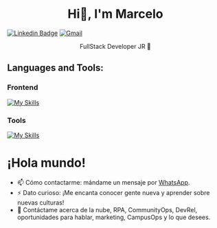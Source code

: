 <h1 align="center">Hi👋, I'm Marcelo </h1>

[![Linkedin Badge](https://img.shields.io/badge/LinkedIn-0077B5?style=for-the-badge&logo=linkedin&logoColor=white)](https://www.linkedin.com/in/m1997/)
[![Gmail](https://img.shields.io/badge/Gmail-D14836?style=for-the-badge&logo=gmail&logoColor=white)](https://mail.google.com/mail/u/0/?pli=1#inbox?compose=fwmvGMBxPTrWdHPjgcxLfxVZzGVswZCVzrgxpRsswpcXVwdQZftsJPcFJTlRXsvVcRdNfnmPHQWWjFHcqtFTcDFlWxWKTdhqQMdVqzmMgkWkcqDZHrGG)


<p align="center">FullStack Developer JR 🌱</p>

## Languages and Tools:
<!--### Backend -->
### Frontend
[![My Skills](https://skillicons.dev/icons?i=js,html,css)](https://skillicons.dev)
<!--### Database -->
<!--### Cloud Servers -->
### Tools
[![My Skills](https://skillicons.dev/icons?i=github,git,linux,vscode,figma)](https://skillicons.dev)

<!--[![Linkedin Badge]()](#) -->

# ¡Hola mundo! 
- 📫 Cómo contactarme: mándame un mensaje por [WhatsApp](https://wa.me/+51917205538).
- ⚡ Dato curioso: ¡Me encanta conocer gente nueva y aprender sobre nuevas culturas!
- 💬 Contáctame acerca de la nube, RPA, CommunityOps, DevRel, oportunidades para hablar, marketing, CampusOps y lo que desees.

